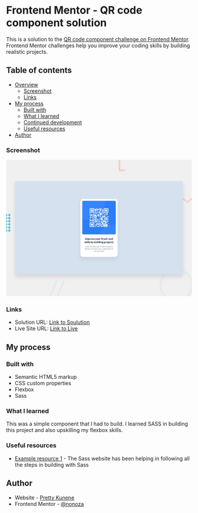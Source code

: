 # Frontend Mentor - QR code component solution

This is a solution to the [QR code component challenge on Frontend Mentor](https://www.frontendmentor.io/challenges/qr-code-component-iux_sIO_H). Frontend Mentor challenges help you improve your coding skills by building realistic projects. 

## Table of contents

- [Overview](#overview)
  - [Screenshot](#screenshot)
  - [Links](#links)
- [My process](#my-process)
  - [Built with](#built-with)
  - [What I learned](#what-i-learned)
  - [Continued development](#continued-development)
  - [Useful resources](#useful-resources)
- [Author](#author)




### Screenshot

![Design preview for the QR code component coding challenge](./design/desktop-preview.jpg)




### Links

- Solution URL: [Link to Soulution](https://www.frontendmentor.io/solutions/qr-code-component-using-sass-D1pxDunfH-)
- Live Site URL: [Link to Live]([[https://your-live-site-url.com](https://nonoza.github.io/qr-code-component-main/)](https://nonoza.github.io/qr-code-component-main/))

## My process

### Built with

- Semantic HTML5 markup
- CSS custom properties
- Flexbox
- Sass




### What I learned

This was a simple component that I had to build. I learned SASS in building this project and also upskilling my flexbox skills.





### Useful resources

- [Example resource 1](https://sass-lang.com/guide) - The Sass website has been helping in following all the steps in building with Sass




## Author

- Website - [Pretty Kunene](http://prettynkunene.co.za/)
- Frontend Mentor - [@nonoza](https://www.frontendmentor.io/profile/nonoza)




